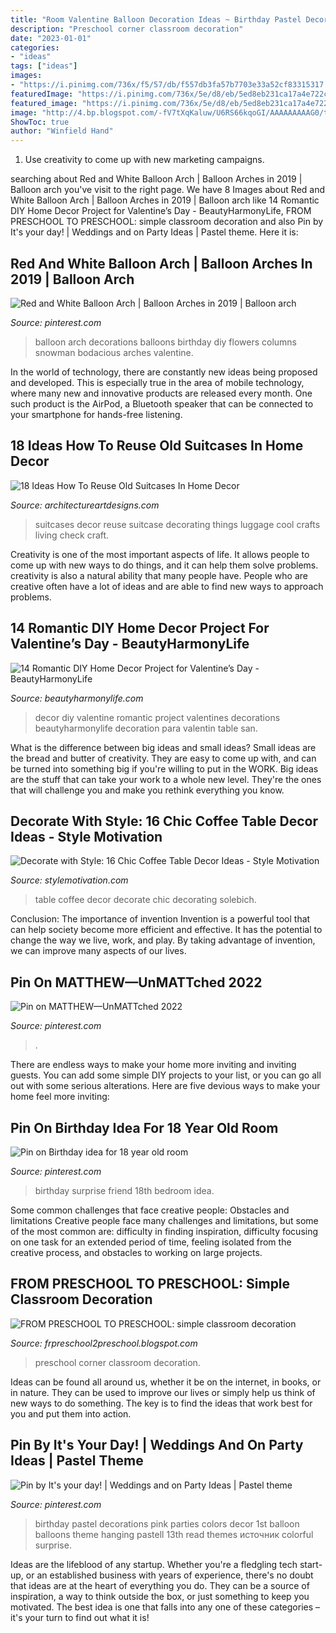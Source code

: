 ```yaml
---
title: "Room Valentine Balloon Decoration Ideas ~ Birthday Pastel Decorations Pink Parties Colors Decor 1st Balloon Balloons Theme Hanging Pastell 13th Read Themes источник Colorful Surprise"
description: "Preschool corner classroom decoration"
date: "2023-01-01"
categories:
- "ideas"
tags: ["ideas"]
images:
- "https://i.pinimg.com/736x/f5/57/db/f557db3fa57b7703e33a52cf83315317.jpg?b=t"
featuredImage: "https://i.pinimg.com/736x/5e/d8/eb/5ed8eb231ca17a4e722c7254a7c19fba--surprise-birthday-bedroom-ideas.jpg"
featured_image: "https://i.pinimg.com/736x/5e/d8/eb/5ed8eb231ca17a4e722c7254a7c19fba--surprise-birthday-bedroom-ideas.jpg"
image: "http://4.bp.blogspot.com/-fV7tXqKaluw/U6RS66kqoGI/AAAAAAAAAG0/tZGG3lpVP24/s1600/IMG_2460.JPG"
ShowToc: true
author: "Winfield Hand"
---
```



1. Use creativity to come up with new marketing campaigns.

	

		
searching about Red and White Balloon Arch | Balloon Arches in 2019 | Balloon arch you've visit to the right page. We have 8 Images about Red and White Balloon Arch | Balloon Arches in 2019 | Balloon arch like 14 Romantic DIY Home Decor Project for Valentine’s Day - BeautyHarmonyLife, FROM PRESCHOOL TO PRESCHOOL: simple classroom decoration and also Pin by It&#039;s your day! | Weddings and on Party Ideas | Pastel theme. Here it is:
		
    
## Red And White Balloon Arch | Balloon Arches In 2019 | Balloon Arch

<img loading=lazy src="https://i.pinimg.com/736x/f5/57/db/f557db3fa57b7703e33a52cf83315317.jpg?b=t" onerror="this.onerror=null;this.src='https://tse1.mm.bing.net/th?id=OIP.x3kIu6u3nuQ0cdiaLf22iQHaNM&amp;pid=15.1';" alt="Red and White Balloon Arch | Balloon Arches in 2019 | Balloon arch">

_Source: pinterest.com_

>balloon arch decorations balloons birthday diy flowers columns snowman bodacious arches valentine. 

	

In the world of technology, there are constantly new ideas being proposed and developed. This is especially true in the area of mobile technology, where many new and innovative products are released every month. One such product is the AirPod, a Bluetooth speaker that can be connected to your smartphone for hands-free listening.

    
## 18 Ideas How To Reuse Old Suitcases In Home Decor

<img loading=lazy src="http://www.architectureartdesigns.com/wp-content/uploads/2013/03/how-to-reuse-old-suitcases-in-home-decor-13.jpg" onerror="this.onerror=null;this.src='https://tse4.mm.bing.net/th?id=OIP.jhT0bg5W5JL4SGH1yQi0DwHaJ4&amp;pid=15.1';" alt="18 Ideas How To Reuse Old Suitcases In Home Decor">

_Source: architectureartdesigns.com_

>suitcases decor reuse suitcase decorating things luggage cool crafts living check craft. 

	

Creativity is one of the most important aspects of life. It allows people to come up with new ways to do things, and it can help them solve problems. creativity is also a natural ability that many people have. People who are creative often have a lot of ideas and are able to find new ways to approach problems.

    
## 14 Romantic DIY Home Decor Project For Valentine’s Day - BeautyHarmonyLife

<img loading=lazy src="http://beautyharmonylife.com/wp-content/uploads/2014/01/IMG_2010-b-800x1200.jpg" onerror="this.onerror=null;this.src='https://tse4.mm.bing.net/th?id=OIP.HB45oKSxRflUs_nmZKVJuQHaLH&amp;pid=15.1';" alt="14 Romantic DIY Home Decor Project for Valentine’s Day - BeautyHarmonyLife">

_Source: beautyharmonylife.com_

>decor diy valentine romantic project valentines decorations beautyharmonylife decoration para valentin table san. 

	

What is the difference between big ideas and small ideas?
Small ideas are the bread and butter of creativity. They are easy to come up with, and can be turned into something big if you're willing to put in the WORK. Big ideas are the stuff that can take your work to a whole new level. They're the ones that will challenge you and make you rethink everything you know.

    
## Decorate With Style: 16 Chic Coffee Table Decor Ideas - Style Motivation

<img loading=lazy src="https://homebnc.com/homeimg/2017/03/13-coffee-table-decorating-ideas-homebnc.jpg" onerror="this.onerror=null;this.src='https://tse4.mm.bing.net/th?id=OIP.jK78nte8NL-vCTDBxSfztwHaLJ&amp;pid=15.1';" alt="Decorate with Style: 16 Chic Coffee Table Decor Ideas - Style Motivation">

_Source: stylemotivation.com_

>table coffee decor decorate chic decorating solebich. 

	

Conclusion: The importance of invention
Invention is a powerful tool that can help society become more efficient and effective. It has the potential to change the way we live, work, and play. By taking advantage of invention, we can improve many aspects of our lives.

    
## Pin On MATTHEW—UnMATTched 2022

<img loading=lazy src="https://i.pinimg.com/736x/3d/dd/82/3ddd8290bd8b7bac0be784b700ca4cd6.jpg" onerror="this.onerror=null;this.src='https://tse2.mm.bing.net/th?id=OIP.fGd3GDWG5Byi4gmVWsVx2QHaJ3&amp;pid=15.1';" alt="Pin on MATTHEW—UnMATTched 2022">

_Source: pinterest.com_

>. 

	

There are endless ways to make your home more inviting and inviting guests. You can add some simple DIY projects to your list, or you can go all out with some serious alterations. Here are five devious ways to make your home feel more inviting: 

    
## Pin On Birthday Idea For 18 Year Old Room

<img loading=lazy src="https://i.pinimg.com/736x/5e/d8/eb/5ed8eb231ca17a4e722c7254a7c19fba--surprise-birthday-bedroom-ideas.jpg" onerror="this.onerror=null;this.src='https://tse1.mm.bing.net/th?id=OIP.WD_E6SFZN3k58Rqg_SFanwHaJ3&amp;pid=15.1';" alt="Pin on Birthday idea for 18 year old room">

_Source: pinterest.com_

>birthday surprise friend 18th bedroom idea. 

	

Some common challenges that face creative people: Obstacles and limitations
Creative people face many challenges and limitations, but some of the most common are: difficulty in finding inspiration, difficulty focusing on one task for an extended period of time, feeling isolated from the creative process, and obstacles to working on large projects.

    
## FROM PRESCHOOL TO PRESCHOOL: Simple Classroom Decoration

<img loading=lazy src="http://4.bp.blogspot.com/-fV7tXqKaluw/U6RS66kqoGI/AAAAAAAAAG0/tZGG3lpVP24/s1600/IMG_2460.JPG" onerror="this.onerror=null;this.src='https://tse4.mm.bing.net/th?id=OIP.Bq_blXKPe6UYeriP7Us83gHaJ6&amp;pid=15.1';" alt="FROM PRESCHOOL TO PRESCHOOL: simple classroom decoration">

_Source: frpreschool2preschool.blogspot.com_

>preschool corner classroom decoration. 

	

Ideas can be found all around us, whether it be on the internet, in books, or in nature. They can be used to improve our lives or simply help us think of new ways to do something. The key is to find the ideas that work best for you and put them into action.

    
## Pin By It&#039;s Your Day! | Weddings And On Party Ideas | Pastel Theme

<img loading=lazy src="https://i.pinimg.com/736x/d7/ff/eb/d7ffeb6d7f45eb0e4656900410166b31.jpg" onerror="this.onerror=null;this.src='https://tse4.mm.bing.net/th?id=OIP.2Da3nMy5dNr03cygI7dFVgHaLH&amp;pid=15.1';" alt="Pin by It&#039;s your day! | Weddings and on Party Ideas | Pastel theme">

_Source: pinterest.com_

>birthday pastel decorations pink parties colors decor 1st balloon balloons theme hanging pastell 13th read themes источник colorful surprise. 

	

Ideas are the lifeblood of any startup. Whether you're a fledgling tech start-up, or an established business with years of experience, there's no doubt that ideas are at the heart of everything you do. They can be a source of inspiration, a way to think outside the box, or just something to keep you motivated. The best idea is one that falls into any one of these categories – it's your turn to find out what it is!

